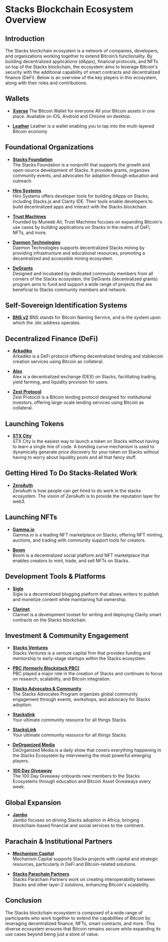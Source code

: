 # Stacks Blockchain Ecosystem Overview

## Introduction

The Stacks blockchain ecosystem is a network of companies, developers, and organizations working together to extend Bitcoin’s functionality. By building decentralized applications (dApps), financial protocols, and NFTs on top of the Stacks blockchain, the ecosystem aims to leverage Bitcoin's security with the additional capability of smart contracts and decentralized finance (DeFi). Below is an overview of the key players in this ecosystem, along with their roles and contributions.

## Wallets

- **[Xverse](https://www.xverse.app/)**
 The Bitcoin Wallet for everyone All your Bitcoin assets in one place. Available on iOS, Android and Chrome on desktop.

- **[Leather](https://leather.io/)**
 Leather is a wallet enabling you to tap into the multi-layered Bitcoin economy
  
## Foundational Organizations

- **[Stacks Foundation](https://stacks.org)**  
  The Stacks Foundation is a nonprofit that supports the growth and open-source development of Stacks. It provides grants, organizes community events, and advocates for adoption through education and outreach.

- **[Hiro Systems](https://www.hiro.so)**  
  Hiro Systems offers developer tools for building dApps on Stacks, including Stacks.js and Clarity IDE. Their tools enable developers to build decentralized apps and interact with the Stacks blockchain.

- **[Trust Machines](https://www.trustmachines.co)**  
  Founded by Muneeb Ali, Trust Machines focuses on expanding Bitcoin's use cases by building applications on Stacks in the realms of DeFi, NFTs, and more.

- **[Daemon Technologies](https://www.daemontechnologies.co)**  
  Daemon Technologies supports decentralized Stacks mining by providing infrastructure and educational resources, promoting a decentralized and accessible mining ecosystem.

- **[DeGrants](https://degrants.xyz)**  
  Designed and incubated by dedicated community members from all corners of the Stacks ecosystem, the DeGrants (decentralized grants) program aims to fund and support a wide range of projects that are beneficial to Stacks community members and network.

## Self-Sovereign Identification Systems

- **[BNS v2](https://www.bnsv2.com/)**
  BNS stands for Bitcoin Naming Service, and is the system upon which the .btc address operates.

## Decentralized Finance (DeFi)

- **[Arkadiko](https://www.arkadiko.finance)**  
  Arkadiko is a DeFi protocol offering decentralized lending and stablecoin creation services using Bitcoin as collateral.

- **[Alex](https://www.alexgo.io)**  
  Alex is a decentralized exchange (DEX) on Stacks, facilitating trading, yield farming, and liquidity provision for users.

- **[Zest Protocol](https://www.zestprotocol.com)**  
  Zest Protocol is a Bitcoin lending protocol designed for institutional investors, offering large-scale lending services using Bitcoin as collateral.

## Launching Tokens

- **[STX City](https://stx.city)**  
  STX City is the easiest way to launch a token on Stacks without having to learn a single line of code. A bonding curve mechanism is used to dynamically generate price discovery for your token on Stacks without having to worry about liquidity pools and all that fancy stuff.

## Getting Hired To Do Stacks-Related Work

- **[ZeroAuth](https://zeroauthority.xyz/)**  
  ZeroAuth is how people can get hired to do work in the stacks ecosystem. The vision of ZeroAuth is to provide the reputation layer for web3.

## Launching NFTs

- **[Gamma.io](https://gamma.io)**  
  Gamma.io is a leading NFT marketplace on Stacks, offering NFT minting, auctions, and trading with community support tools for creators.

- **[Boom](https://www.boom.money)**  
  Boom is a decentralized social platform and NFT marketplace that enables creators to mint, trade, and sell NFTs on Stacks.

## Development Tools & Platforms

- **[Sigle](https://www.sigle.io)**  
  Sigle is a decentralized blogging platform that allows writers to publish and monetize content while maintaining full ownership.

- **[Clarinet](https://docs.hiro.so/clarinet)**  
  Clarinet is a development toolset for writing and deploying Clarity smart contracts on the Stacks blockchain.

## Investment & Community Engagement

- **[Stacks Ventures](https://www.stacksventures.io)**  
  Stacks Ventures is a venture capital firm that provides funding and mentorship to early-stage startups within the Stacks ecosystem.

- **[PBC (formerly Blockstack PBC)](https://stacks.org)**  
  PBC played a major role in the creation of Stacks and continues to focus on research, scalability, and Bitcoin integration.

- **[Stacks Advocates & Community](https://stacks.org)**  
  The Stacks Advocates Program organizes global community engagement through events, workshops, and advocacy for Stacks adoption.

- **[Stackslink]([https://x.com/StacksLink)**  
  Your ultimate community resource for all things Stacks.

- **[StacksLink](https://x.com/StacksLink)**  
  Your ultimate community resource for all things Stacks.

- **[DeOrganized Media](https://x.com/DeOrganizedBTC)**  
  DeOrganized Media is a daily show that covers everything happening in the Stacks Ecosystem by interviewing the most powerful emerging players.

- **[100 Day Giveaway](https://x.com/SirLatimer1)**  
  The 100 Day Giveaway onboards new members to the Stacks Ecosystems through education and Bitcoin Asset Giveaways every week.

## Global Expansion

- **[Jambo](https://jambo.africa)**  
  Jambo focuses on driving Stacks adoption in Africa, bringing blockchain-based financial and social services to the continent.

## Parachain & Institutional Partners

- **[Mechanism Capital](https://www.mechanism.capital)**  
  Mechanism Capital supports Stacks projects with capital and strategic resources, particularly in DeFi and Bitcoin-related solutions.

- **[Stacks Parachain Partners](https://stacks.org)**  
  Stacks Parachain Partners work on creating interoperability between Stacks and other layer-2 solutions, enhancing Bitcoin's scalability.

## Conclusion
The Stacks blockchain ecosystem is composed of a wide range of participants who work together to extend the capabilities of Bitcoin by leveraging decentralized finance, NFTs, smart contracts, and more. This diverse ecosystem ensures that Bitcoin remains secure while expanding its use cases beyond being just a store of value.
